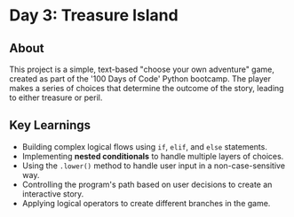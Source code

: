 # Day 3: Treasure Island

## About

This project is a simple, text-based "choose your own adventure" game, created as part of the '100 Days of Code' Python bootcamp. The player makes a series of choices that determine the outcome of the story, leading to either treasure or peril.

## Key Learnings

* Building complex logical flows using `if`, `elif`, and `else` statements.
* Implementing **nested conditionals** to handle multiple layers of choices.
* Using the `.lower()` method to handle user input in a non-case-sensitive way.
* Controlling the program's path based on user decisions to create an interactive story.
* Applying logical operators to create different branches in the game.
